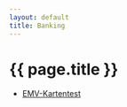 ```yaml
---
layout: default
title: Banking
---
```


# {{ page.title }}

- [EMV-Kartentest](http://emv.maxontour.com/)

